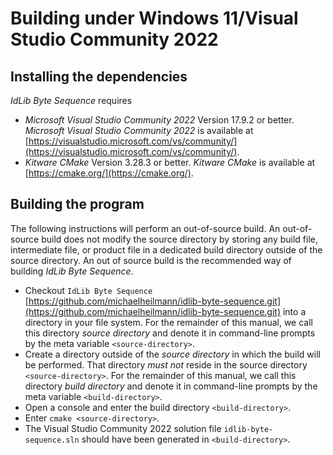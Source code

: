 # Building under Windows 11/Visual Studio Community 2022

## Installing the dependencies

*IdLib Byte Sequence* requires
- *Microsoft Visual Studio Community 2022* Version 17.9.2 or better.
  *Microsoft Visual Studio Community 2022* is available at [https://visualstudio.microsoft.com/vs/community/](https://visualstudio.microsoft.com/vs/community/).
- *Kitware CMake* Version 3.28.3 or better.
  *Kitware CMake* is available at [https://cmake.org/](https://cmake.org/).

## Building the program
The following instructions will perform an out-of-source build. An out-of-source build does not modify the source directory
by storing any build file, intermediate file, or product file in a dedicated build directory outside of the source directory.
An out of source build is the recommended way of building *IdLib Byte Sequence*.

- Checkout `IdLib Byte Sequence` [https://github.com/michaelheilmann/idlib-byte-sequence.git](https://github.com/michaelheilmann/idlib-byte-sequence.git) into a directory in your file system.
  For the remainder of this manual, we call this directory *source directory* and denote it in command-line prompts by the meta variable `<source-directory>`.
- Create a directory outside of the *source directory* in which the build will be performed.
  That directory *must not* reside in the source directory `<source-directory>`.
  For the remainder of this manual, we call this directory *build directory* and denote it in command-line prompts by the meta variable `<build-directory>`.
- Open a console and enter the build directory `<build-directory>`.
- Enter `cmake <source-directory>`.
- The Visual Studio Community 2022 solution file `idlib-byte-sequence.sln` should have been generated in `<build-directory>`.
